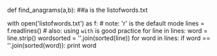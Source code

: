 def find_anagrams(a,b): ##a is the listofwords.txt

with open('listofwords.txt') as f: # note: 'r' is the default mode
    lines = f.readlines() # also: using `with` is good practice
for line in lines:
    word = line.strip()
    wordsorted = ''.join(sorted(line))
    for word in lines:
        if word == ''.join(sorted(word)):
            print word
